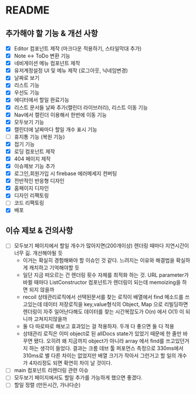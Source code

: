 # README

## 추가해야 할 기능 & 개선 사항

- [x] Editor 컴포넌트 제작 (마크다운 적용하기, 스타일막대 추가)
- [x] Note <-> ToDo 변환 기능
- [x] 네비게이션 메뉴 컴포넌트 제작
- [x] 유저계정설정 UI 및 메뉴 제작 (로그아웃, 닉네임변경)
- [x] 날짜로 보기
- [x] 리스트 기능
- [x] 우선도 기능
- [x] 에디터에서 할일 완료기능
- [x] 리스트 문서들 날짜 추가(캘린더 라이브러리), 리스트 이동 기능
- [x] Nav에서 캘린더 이용해서 한번에 이동 기능
- [x] 모두보기 기능
- [x] 캘린더에 날짜마다 할일 개수 표시 기능
- [ ] 휴지통 기능 (복원 기능)
- [x] 접기 기능
- [x] 로딩 컴포넌트 제작
- [x] 404 페이지 제작
- [x] 이슈제보 기능 추가
- [x] 로그인,회원가입 시 firebase 에러메세지 컨버팅
- [x] 전반적인 반응형 디자인
- [x] 홈페이지 디자인
- [x] 디자인 리팩토링
- [ ] 코드 리팩토링
- [x] 배포

## 이슈 제보 & 건의사항

- [ ] 모두보기 페이지에서 할일 개수가 많아지면(200개이상) 렌더링 때마다 지연시간이 너무 긺. 개선해야될 듯
  - 이거는 확실히 경험해봐야 할 이슈인 것 같다. 느려지는 이유와 해결법을 확실하게 캐치하고 기억해야할 듯
  - 일단 지금 떠오르는 건 렌더링 횟수 자체를 최적화 하는 것. URL parameter가 바뀔 때마다 ListConstructor 컴포넌트가 렌더링이 되는데
    memoizing을 하면 되지 않을까
  - recoil 상태관리로직에서 선택된문서를 찾는 로직이 배열에서 find 메소드를 쓰고있는데 데이터 저장로직을 key,value형식의 Object, Map 으로 리빌딩하면
    렌더링이 자주 일어난다해도 데이터를 찾는 시간복잡도가 O(n) 에서 O(1) 이 되니까 고쳐지지않을까
  - 둘 다 따로따로 해보고 효과있는 걸 적용하자. 두개 다 좋으면 둘 다 적용
  - 상태관리 로직은 이미 object로 된 allDocs state가 있었기 때문에 한 줄만 바꾸면 됐다. 오히려 왜 지금까지 object가 아니라 array 에서 find를 쓰고있던거지 하는 생각이 들었다. 결과는 크롬 데브 툴 퍼포먼스 측정으로 330ms에서 310ms로 별 다른 차이는 없었지만 배열 크기가 작아서 그런거고 할 일의 개수가 4자리정도 되면 확연히 차이 날 것이다.
- [ ] main 컴포넌트 리렌더링 관련 이슈
- [ ] 모두보기 페이지에서도 할일 추가를 가능하게 했으면 좋겠다.
- [ ] 할일 정렬 (만든시간, 가나다순)
